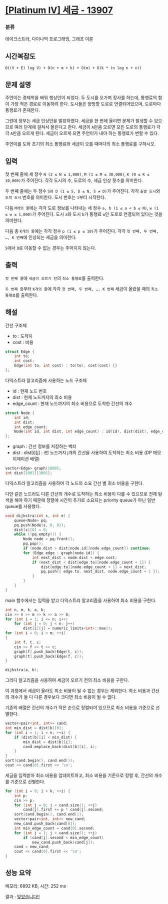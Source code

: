 # [[Platinum IV] 세금 - 13907](https://www.acmicpc.net/problem/13907) 

### 분류

데이크스트라, 다이나믹 프로그래밍, 그래프 이론

## 시간복잡도

`O((V + E) log V) + O(n + m + k) + O(m) + O(k * (n log n + n))`

## 문제 설명

주언이는 경제학을 배워 행상인이 되었다. 두 도시를 오가며 장사를 하는데, 통행료의 합이 가장 적은 경로로 이동하려 한다. 도시들은 양방향 도로로 연결되어있으며, 도로마다 통행료가 존재한다.

그런데 정부는 세금 인상안을 발표하였다. 세금을 한 번에 올리면 문제가 발생할 수 있으므로 여러 단계에 걸쳐서 올린다고 한다. 세금이 `A`만큼 오르면 모든 도로의 통행료가 각각 `A`만큼 오르게 된다. 세금이 오르게 되면 주언이가 내야 하는 통행료가 변할 수 있다.

주언이를 도와 초기의 최소 통행료와 세금이 오를 때마다의 최소 통행료를 구하시오.

## 입력 

첫 번째 줄에 세 정수 `N (2 ≤ N ≤ 1,000)`, `M (1 ≤ M ≤ 30,000)`, `K (0 ≤ K ≤ 30,000)`가 주어진다. 각각 도시의 수, 도로의 수, 세금 인상 횟수를 의미한다.

두 번째 줄에는 두 정수 `S와 D (1 ≤ S, D ≤ N, S ≠ D)`가 주어진다. 각각 `출발 도시`와 `도착 도시` 번호를 의미한다. 도시 번호는 `1`부터 시작한다.

다음 `M개의 줄`에는 각각 도로 정보를 나타내는 세 정수 `a, b (1 ≤ a < b ≤ N)`, `w (1 ≤ w ≤ 1,000)`가 주어진다. 도시 `a`와 도시 `b`가 통행료 `w`인 도로로 연결되어 있다는 것을 의미한다.

다음 총 `K개의 줄`에는 각각 정수 `p (1 ≤ p ≤ 10)`가 주어진다. 각각 `첫 번째, 두 번째, …, K 번째`에 인상되는 세금을 의미한다.

`S`에서 `D`로 이동할 수 없는 경우는 주어지지 않는다.

## 출력 

`첫 번째 줄`에 `세금이 오르기 전`의 `최소 통행료`를 출력한다.

`두 번째 줄`부터 `K개의 줄`에 각각 `첫 번째, 두 번째, …, K 번째` 세금이 올랐을 때의 `최소 통행료`를 출력한다.

## 해설

간선 구조체
- to : 도착지
- cost : 비용

```cpp
struct Edge {
	int to;
	int cost;
	Edge(int to, int cost) : to(to), cost(cost) {}
};
```

다익스트라 알고리즘에 사용하는 노드 구조체
- id : 현재 노드 번호
- dist : 현재 노드까지의 최소 비용
- edge_count : 현재 노드까지의 최소 비용으로 도착한 간선의 개수

```cpp
struct Node {
	int id;
	int dist;
	int edge_count;
	Node(int id, int dist, int edge_count) : id(id), dist(dist), edge_count(edge_count) {}
};
```

- graph : 간선 정보를 저장하는 벡터
- dist : dist[i][j] : i번 노드까지 j개의 간선을 사용하여 도착하는 최소 비용 (DP 메모이제이션 배열)

```cpp
vector<Edge> graph[1000];
int dist[1001][1001];
```

다익스트라 알고리즘을 사용하여 각 노드의 소요 간선 별 최소 비용을 구한다.

다만 같은 노드라도 다른 간선의 개수로 도착하는 최소 비용이 다를 수 있으므로 전체 탐색을 해야 하기 때문에 정렬에 시간이 추가로 소요되는 priority queue가 아닌 일반 queue를 사용했다.

```cpp
void dijkstra(int s, int e) {
	queue<Node> pq;
	pq.push(Node(s, 0, 0));
	dist[s][0] = 0;
	while (!pq.empty()) {
		Node node = pq.front();
		pq.pop();
		if (node.dist > dist[node.id][node.edge_count]) continue;
		for (Edge edge : graph[node.id]) {
			int next_dist = node.dist + edge.cost;
			if (next_dist < dist[edge.to][node.edge_count + 1]) {
				dist[edge.to][node.edge_count + 1] = next_dist;
				pq.push({ edge.to, next_dist, node.edge_count + 1 });
			}
		}
	}
}
```

main 함수에서는 입력을 받고 다익스트라 알고리즘을 사용하여 최소 비용을 구한다.

```cpp
int n, m, k, a, b;
cin >> n >> m >> k >> a >> b;
for (int i = 1; i <= n; i++)
	for (int j = 0; j < n; j++)
		dist[i][j] = numeric_limits<int>::max();
for (int i = 0; i < m; ++i)
{
	int f, t, c;
	cin >> f >> t >> c;
	graph[f].push_back(Edge(t, c));
	graph[t].push_back(Edge(f, c));
}

dijkstra(a, b);
```

그리디 알고리즘을 사용하여 세금이 오르기 전의 최소 비용을 구한다.

이 과정에서 세금이 올라도 최소 비용이 될 수 없는 경우는 제외한다.
최소 비용과 간선의 개수가 둘 다 다른 경우보다 크다면 최소 비용이 될 수 없다.

기존의 배열은 간선의 개수가 작은 순으로 정렬되어 있으므로 최소 비용을 기준으로 선별한다.

```cpp
vector<pair<int, int>> cand;
int min_dist = dist[b][0];
for (int i = 1; i < n; ++i) {
	if (dist[b][i] < min_dist) {
		min_dist = dist[b][i];
		cand.emplace_back(dist[b][i], i);
	}
}
sort(cand.begin(), cand.end());
cout << cand[0].first << '\n';
```

세금을 입력받아 최소 비용을 업데이트하고, 최소 비용을 기준으로 정렬 후, 간선의 개수를 기준으로 선별한다.

```cpp
for (int i = 0; i < k; ++i) {
	int p;
	cin >> p;
	for (int j = 0; j < cand.size(); ++j)
		cand[j].first += p * cand[j].second;
	sort(cand.begin(), cand.end());
	vector<pair<int, int>> new_cand;
	new_cand.push_back(cand[0]);
	int min_edge_count = cand[0].second;
	for (int j = 1; j < cand.size(); ++j)
		if (cand[j].second < min_edge_count)
			new_cand.push_back(cand[j]);
	cand = new_cand;
	cout << cand[0].first << '\n';
}
```

## 성능 요약

메모리: 6892 KB, 시간: 252 ms

결과 : [맞았습니다!!](http://boj.kr/fa8291c7c7cb405aa982550262e37db4)